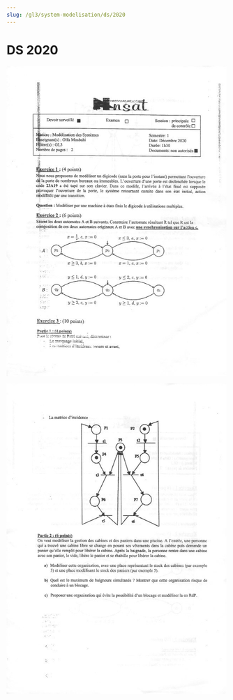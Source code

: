 ```yaml
---
slug: /gl3/system-modelisation/ds/2020
---
```


# DS 2020

![1](assets/2020-1.jpg)

![2](assets/2020-2.jpg)
